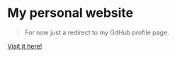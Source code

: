 # My personal website
> For now just a redirect to my GitHub profile page.

[Visit it here!](kutu-dev.github.io)